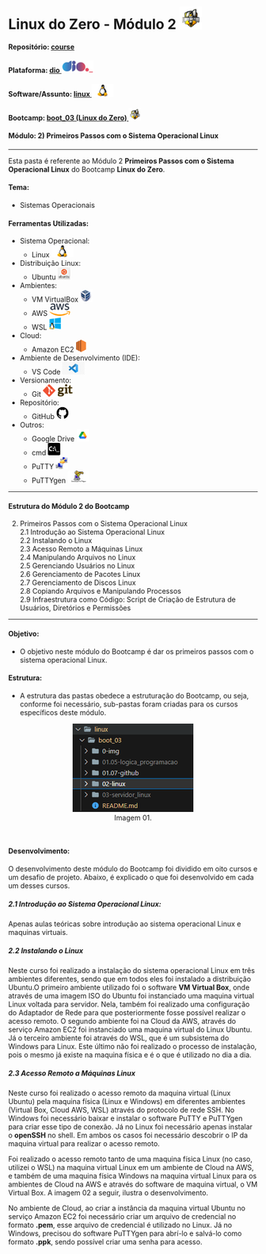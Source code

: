 # Linux do Zero - Módulo 2   <img src="../0-img/logo_boot.png" alt="boot_03" width="auto" height="45">

#### Repositório: [course](../../../../)   
#### Plataforma: <a href="../../../">dio   <img src="../../../../0-outros/logos/plataforma/dio.jpeg" alt="dio" width="auto" height="25"></a>   
#### Software/Assunto: <a href="../../">linux   <img src="../../../../0-outros/logos/software/linux.png" alt="linux" width="auto" height="25"></a>
#### Bootcamp: <a href="../">boot_03 (Linux do Zero)   <img src="../0-img/logo_boot.png" alt="boot_03" width="auto" height="25"></a>
#### Módulo: 2) Primeiros Passos com o Sistema Operacional Linux

---

Esta pasta é referente ao Módulo 2 **Primeiros Passos com o Sistema Operacional Linux** do Bootcamp **Linux do Zero**.

#### Tema:
- Sistemas Operacionais

#### Ferramentas Utilizadas:
- Sistema Operacional: 
  - Linux   <img src="../../../../0-outros/logos/software/linux.png" alt="linux" width="auto" height="25">
- Distribuição Linux: 
  - Ubuntu <img src="../../../../0-outros/logos/software/ubuntu.webp" alt="ubuntu" width="auto" height="25">
- Ambientes: 
  - VM VirtualBox <img src="../../../../0-outros/logos/software/vm_virtualbox.png" alt="vm_virtualbox" width="auto" height="25">
  - AWS <img src="../../../../0-outros/logos/software/aws.png" alt="aws" width="auto" height="25">
  - WSL <img src="../../../../0-outros/logos/software/wsl.svg" alt="wsl" width="auto" height="25">
- Cloud:
  - Amazon EC2   <img src="../../../../0-outros/logos/software/aws_ec2.png" alt="amazon_ec2" width="auto" height="25">
- Ambiente de Desenvolvimento (IDE):
  - VS Code   <img src="../../../../0-outros/logos/software/vscode.png" alt="vscode" width="auto" height="25">
- Versionamento: 
  - Git   <img src="../../../../0-outros/logos/software/git.png" alt="git" width="auto" height="25">
- Repositório:
  - GitHub   <img src="../../../../0-outros/logos/software/github.png" alt="github" width="auto" height="25">
- Outros:
  - Google Drive <img src="../../../../0-outros/logos/software/google_drive.png" alt="google_drive" width="auto" height="25">
  - cmd <img src="../../../../0-outros/logos/software/cmd_prompt.png" alt="cmd" width="auto" height="25">
  - PuTTY <img src="../../../../0-outros/logos/software/putty.png" alt="wsl" width="auto" height="25">
  - PuTTYgen <img src="../../../../0-outros/logos/software/puttygen.png" alt="wsl" width="auto" height="25">

---

#### Estrutura do Módulo 2 do Bootcamp
2) Primeiros Passos com o Sistema Operacional Linux   
  2.1 Introdução ao Sistema Operacional Linux   
  2.2 Instalando o Linux   
  2.3 Acesso Remoto a Máquinas Linux   
  2.4 Manipulando Arquivos no Linux   
  2.5 Gerenciando Usuários no Linux   
  2.6 Gerenciamento de Pacotes Linux   
  2.7 Gerenciamento de Discos Linux   
  2.8 Copiando Arquivos e Manipulando Processos   
  2.9 Infraestrutura como Código: Script de Criação de Estrutura de Usuários, Diretórios e Permissões   

---

#### Objetivo:
- O objetivo neste módulo do Bootcamp é dar os primeiros passos com o sistema operacional Linux.

#### Estrutura:
- A estrutura das pastas obedece a estruturação do Bootcamp, ou seja, conforme foi necessário, sub-pastas foram criadas para os cursos específicos deste módulo. 

<div align="Center"><figure>
    <img src="../0-img/img01.PNG" alt="img01"><br>
    <figcaption>Imagem 01.</figcaption>
</figure></div><br>

#### Desenvolvimento:
O desenvolvimento deste módulo do Bootcamp foi dividido em oito cursos e um desafio de projeto. Abaixo, é explicado o que foi desenvolvido em cada um desses cursos.

  ##### 2.1 Introdução ao Sistema Operacional Linux:
  Apenas aulas teóricas sobre introdução ao sistema operacional Linux e maquinas virtuais.
  
  ##### 2.2 Instalando o Linux
  Neste curso foi realizado a instalação do sistema operacional Linux em três ambientes diferentes, sendo que em todos eles foi instalado a distribuição Ubuntu.O primeiro ambiente utilizado foi o software **VM Virtual Box**, onde através de uma imagem ISO do Ubuntu foi instanciado uma maquina virtual Linux voltada para servidor. Nela, também foi realizado uma configuração do Adaptador de Rede para que posteriormente fosse possível realizar o acesso remoto. O segundo ambiente foi na Cloud da AWS, através do serviço Amazon EC2 foi instanciado uma maquina virtual do Linux Ubuntu. Já o terceiro ambiente foi através do WSL, que é um subsistema do Windows para Linux. Este último não foi realizado o processo de instalação, pois o mesmo já existe na maquina física e é o que é utilizado no dia a dia.

  ##### 2.3 Acesso Remoto a Máquinas Linux
  Neste curso foi realizado o acesso remoto da maquina virtual (Linux Ubuntu) pela maquina física (Linux e Windows) em diferentes ambientes (Virtual Box, Cloud AWS, WSL) através do protocolo de rede SSH. No Windows foi necessário baixar e instalar o software PuTTY e PuTTYgen para criar esse tipo de conexão. Já no Linux foi necessário apenas instalar o **openSSH** no shell. Em ambos os casos foi necessário descobrir o IP da maquina virtual para realizar o acesso remoto.
       
  Foi realizado o acesso remoto tanto de uma maquina física Linux (no caso, utilizei o WSL) na maquina virtual Linux em um ambiente de Cloud na AWS, e também de uma maquina física Windows na maquina virtual Linux para os ambientes de Cloud na AWS e através do software de maquina virtual, o VM Virtual Box. A imagem 02 a seguir, ilustra o desenvolvimento.
       
  No ambiente de Cloud, ao criar a instância da maquina virtual Ubuntu no serviço Amazon EC2 foi necessário criar um arquivo de credencial no formato **.pem**, esse arquivo de credencial é utilizado no Linux. Já no Windows, precisou do software PuTTYgen para abrí-lo e salvá-lo como formato **.ppk**, sendo possível criar uma senha para acesso.